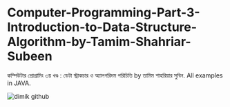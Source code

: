 # Computer-Programming-Part-3-Introduction-to-Data-Structure-Algorithm-by-Tamim-Shahriar-Subeen
<a style="text-decoration: none;" href="https://rokomari.com/book/157644/computer-programming--3rd-part---data-structure-o-algorithm-porichiti/" target="_blank">কম্পিউটার প্রোগ্রামিং ৩য় খণ্ড : ডেটা স্ট্রাকচার ও অ্যালগরিদম পরিচিতি</a> by <a style="text-decoration: none;" href="https://rokomari.com/book/author/4207/%E0%A6%A4%E0%A6%BE%E0%A6%AE%E0%A6%BF%E0%A6%AE-%E0%A6%B6%E0%A6%BE%E0%A6%B9%E0%A6%B0%E0%A6%BF%E0%A7%9F%E0%A6%BE%E0%A6%B0-%E0%A6%B8%E0%A7%81%E0%A6%AC%E0%A6%BF%E0%A6%A8" target="_blank">তামিম শাহরিয়ার সুবিন</a>. All examples in JAVA.
<p><img src="https://ds.rokomari.store/rokomari110/ProductNew20190903/260X372/c91ce3dc9_157644.jpg" alt="dimik github"></p>
